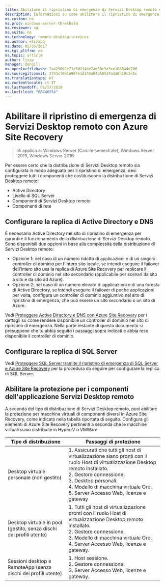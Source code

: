 ```yaml
---
title: Abilitare il ripristino di emergenza di Servizi Desktop remoto con Azure Site Recovery
description: Informazioni su come abilitare il ripristino di emergenza di Servizi Desktop remoto con Azure Site Recovery.
ms.custom: na
ms.prod: windows-server-threshold
ms.reviewer: na
ms.suite: na
ms.technology: remote-desktop-services
ms.author: elizapo
ms.date: 05/05/2017
ms.tgt_pltfrm: na
ms.topic: article
author: lizap
manager: dongill
ms.openlocfilehash: 7aa25602c71e5d114be7ae59c5e3ce168844d700
ms.sourcegitcommit: 3743cf691a984e1d140a04d50924a3a0a19c3e5c
ms.translationtype: HT
ms.contentlocale: it-IT
ms.lasthandoff: 06/17/2019
ms.locfileid: "66446554"
---
```

# <a name="enable-disaster-recovery-of-rds-using-azure-site-recovery"></a>Abilitare il ripristino di emergenza di Servizi Desktop remoto con Azure Site Recovery

>Si applica a: Windows Server (Canale semestrale), Windows Server 2019, Windows Server 2016

Per essere certo che la distribuzione di Servizi Desktop remoto sia configurata in modo adeguato per il ripristino di emergenza, devi proteggere tutti i componenti che costituiscono la distribuzione di Servizi Desktop remoto:

- Active Directory
- Livello di SQL Server
- Componenti di Servizi Desktop remoto
- Componenti di rete

## <a name="configure-active-directory-and-dns-replication"></a>Configurare la replica di Active Directory e DNS

È necessario Active Directory nel sito di ripristino di emergenza per garantire il funzionamento della distribuzione di Servizi Desktop remoto. Sono disponibili due opzioni in base alla complessità della distribuzione di Servizi Desktop remoto:

- Opzione 1: nel caso di un numero ridotto di applicazioni e di un singolo controller di dominio per l'intero sito locale, se intendi eseguire il failover dell'intero sito usa la replica di Azure Site Recovery per replicare il controller di dominio nel sito secondario (applicabile per scenari da sito a sito e da sito ad Azure).
- Opzione 2: nel caso di un numero elevato di applicazioni e di una foresta di Active Directory, se intendi eseguire il failover di poche applicazioni per volta, configura un controller di dominio aggiuntivo nel sito di ripristino di emergenza, che può essere un sito secondario o un sito di Azure.

Vedi [Proteggere Active Directory e DNS con Azure Site Recovery](/azure/site-recovery/site-recovery-active-directory) per i dettagli su come rendere disponibile un controller di dominio nel sito di ripristino di emergenza. Nella parte restante di questo documento si presuppone che tu abbia seguito i passaggi sopra indicati e abbia reso disponibile il controller di dominio.

## <a name="set-up-sql-server-replication"></a>Configurare la replica di SQL Server

Vedi [Proteggere SQL Server tramite il ripristino di emergenza di SQL Server e Azure Site Recovery](/azure/site-recovery/site-recovery-sql) per la procedura da seguire per configurare la replica di SQL Server.

## <a name="enable-protection-for-the-rds-application-components"></a>Abilitare la protezione per i componenti dell'applicazione Servizi Desktop remoto

A seconda del tipo di distribuzione di Servizi Desktop remoto, puoi abilitare la protezione per macchine virtuali di componenti diversi in Azure Site Recovery, come indicato nella tabella riportata di seguito. Configura gli elementi di Azure Site Recovery pertinenti a seconda che le macchine virtuali siano distribuite in Hyper-V o VMWare.


|               Tipo di distribuzione                |                                                                                                     Passaggi di protezione                                                                                                     |
|----------------------------------------------|--------------------------------------------------------------------------------------------------------------------------------------------------------------------------------------------------------------------------|
|     Desktop virtuale personale (non gestito)     | 1. Assicurati che tutti gli host di virtualizzazione siano pronti con il ruolo Host di virtualizzazione Desktop remoto installato.    </br>2. Gestore connessione.  </br>3. Desktop personali. </br>4. Modello di macchina virtuale Oro. </br>5. Server Accesso Web, licenze e gateway |
| Desktop virtuale in pool (gestito, senza dischi dei profili utente) |                    1. Tutti gli host di virtualizzazione pronti con il ruolo Host di virtualizzazione Desktop remoto installato.  </br>2. Gestore connessione.  </br>3. Modello di macchina virtuale Oro. </br>4. Server Accesso Web, licenze e gateway.                    |
|   Sessioni desktop e RemoteApp (senza dischi dei profili utente)   |                                                          1. Host sessione.  </br>2. Gestore connessione. </br>3. Server Accesso Web, licenze e gateway.                                                           |

